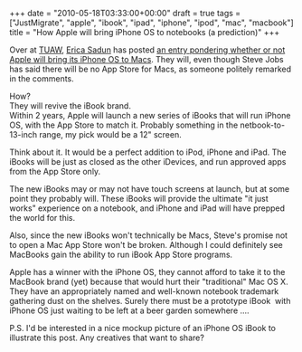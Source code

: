 +++
date = "2010-05-18T03:33:00+00:00"
draft = true
tags = ["JustMigrate", "apple", "ibook", "ipad", "iphone", "ipod", "mac", "macbook"]
title = "How Apple will bring iPhone OS to notebooks (a prediction)"
+++
<p>Over at <a href="http://www.tuaw.com/">TUAW</a>, <a href="http://ericasadun.com/">Erica Sadun</a> has posted <a href="http://www.tuaw.com/2010/05/17/could-a-closed-mac-be-in-apples-future/">an entry pondering whether or not Apple will bring its iPhone OS to Macs</a>. They will, even though Steve Jobs has said there will be no App Store for Macs, as someone politely remarked in the comments.</p>
<p>How?<br />They will revive the iBook brand.<br />Within 2 years, Apple will launch a new series of iBooks that will run iPhone OS, with the App Store to match it. Probably something in the netbook-to-13-inch range, my pick would be a 12" screen.</p>
<p>Think about it. It would be a perfect addition to iPod, iPhone and iPad. The iBooks will be just as closed as the other iDevices, and run approved apps from the App Store only.</p>
<p>The new iBooks may or may not have touch screens at launch, but at some point they probably will. These iBooks will provide the ultimate "it just works" experience on a notebook, and iPhone and iPad will have prepped the world for this.</p>
<p>Also, since the new iBooks won't technically be Macs, Steve's promise not to open a Mac App Store won't be broken. Although I could definitely see MacBooks gain the ability to run iBook App Store programs.</p>
<p>Apple has a winner with the iPhone OS, they cannot afford to take it to the MacBook brand (yet) because that would hurt their "traditional" Mac OS X. They have an appropriately named and well-known notebook trademark gathering dust on the shelves. Surely there must be a prototype iBook  with iPhone OS just waiting to be left at a beer garden somewhere ....</p>
<p>P.S. I'd be interested in a nice mockup picture of an iPhone OS iBook to illustrate this post. Any creatives that want to share?</p>
<p> </p>